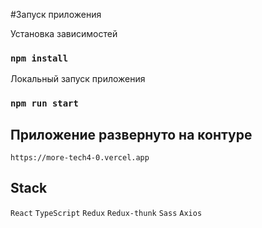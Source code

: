 

#Запуск приложения

Установка зависимостей 

### `npm install`

Локальный запуск приложения

### `npm run start`

## Приложение развернуто на контуре 
`https://more-tech4-0.vercel.app`

## Stack
`React`
`TypeScript`
`Redux`
`Redux-thunk`
`Sass`
`Axios`
